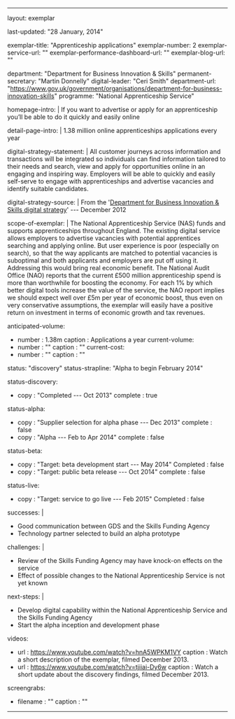 ---

layout: exemplar

last-updated: "28 January, 2014"

exemplar-title: "Apprenticeship applications"
exemplar-number: 2
exemplar-service-url: ""
exemplar-performance-dashboard-url: ""
exemplar-blog-url: ""


department: "Department for Business Innovation & Skills"
permanent-secretary: "Martin Donnelly"
digital-leader: "Ceri Smith"
department-url: "https://www.gov.uk/government/organisations/department-for-business-innovation-skills"
programme: "National Apprenticeship Service"


homepage-intro: |
    If you want to advertise or apply for an apprenticeship you’ll be able to do it quickly and easily online

detail-page-intro: |
    1.38 million online apprenticeships applications every year


digital-strategy-statement: |
    All customer journeys across information and transactions will be integrated so individuals can find information tailored to their needs and search, view and apply for opportunities online in an engaging and inspiring way. Employers will be able to quickly and easily self-serve to engage with apprenticeships and advertise vacancies and identify suitable candidates.
    
digital-strategy-source: |
    From the '[Department for Business Innovation & Skills digital strategy](http://discuss.bis.gov.uk/digitalstrategy/page/7/)' --- December 2012
    

scope-of-exemplar: |
    The National Apprenticeship Service (NAS) funds and supports apprenticeships throughout England. The existing digital service allows employers to advertise vacancies with potential apprentices searching and applying online. But user experience is poor (especially on search), so that the way applicants are matched to potential vacancies is suboptimal and both applicants and employers are put off using it. Addressing this would bring real economic benefit. The National Audit Office (NAO) reports that the current £500 million apprenticeship spend is more than worthwhile for boosting the economy. For each 1% by which better digital tools increase the value of the service, the NAO report implies we should expect well over £5m per year of economic boost, thus even on very conservative assumptions, the exemplar will easily have a positive return on investment in terms of economic growth and tax revenues.


anticipated-volume:
  - number  : 1.38m
    caption : Applications a year
current-volume:
  - number  : ""
    caption : ""
current-cost:
  - number  : ""
    caption : ""


status: "discovery"
status-strapline: "Alpha to begin February 2014"

status-discovery:
  - copy        : "Completed --- Oct 2013"
    complete    : true

status-alpha:
  - copy        : "Supplier selection for alpha phase --- Dec 2013"
    complete    : false
  - copy        : "Alpha --- Feb to Apr 2014"
    complete    : false

status-beta:
  - copy        : "Target: beta development start --- May 2014"
    Completed   : false
  - copy        : "Target: public beta release --- Oct 2014"
    complete    : false

status-live:
  - copy        : "Target: service to go live --- Feb 2015"
    Completed   : false


successes: |
  - Good communication between GDS and the Skills Funding Agency
  - Technology partner selected to build an alpha prototype
  
  
challenges: |
  - Review of the Skills Funding Agency may have knock-on effects on the service
  - Effect of possible changes to the National Apprenticeship Service is not yet known
  
next-steps: |
  - Develop digital capability within the National Apprenticeship Service and the Skills Funding Agency
  - Start the alpha inception and development phase
  

videos:
  - url   : https://www.youtube.com/watch?v=hnA5WPKM1VY
    caption : Watch a short description of the exemplar, filmed December 2013.
  - url   : https://www.youtube.com/watch?v=tjiiai-Dy6w
    caption : Watch a short update about the discovery findings, filmed December 2013.


screengrabs:
  - filename    : ""
    caption     : ""

---